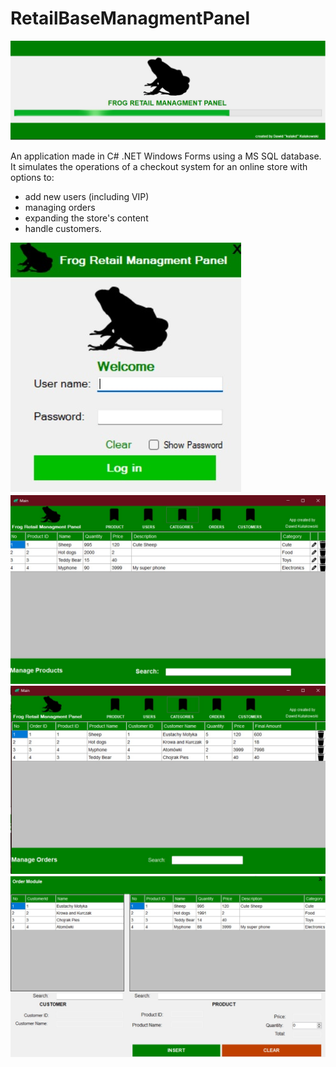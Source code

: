 # RetailBaseManagmentPanel

![My Image](Tools/GithubImages/gh1.jpg)

An application made in C# .NET Windows Forms using a MS SQL database. 
It simulates the operations of a checkout system for an online store with options to:
-  add new users (including VIP)
-  managing orders
-  expanding the store's content
-  handle customers.

![My Image](Tools/GithubImages/gh2.jpg)
![My Image](Tools/GithubImages/gh3.jpg)
![My Image](Tools/GithubImages/gh4.jpg)
![My Image](Tools/GithubImages/gh5.jpg)
